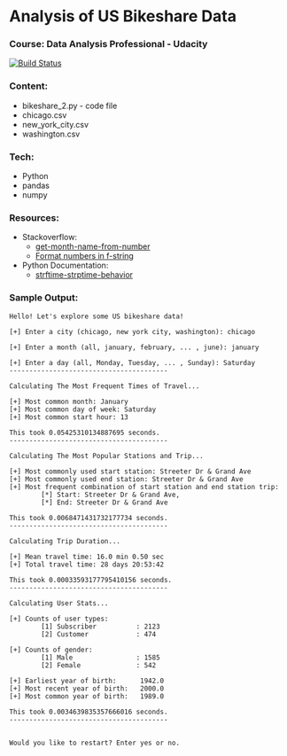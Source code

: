 # Analysis of US Bikeshare Data
### Course: Data Analysis Professional - Udacity
[![Build Status](https://travis-ci.org/joemccann/dillinger.svg?branch=master)](https://travis-ci.org/joemccann/dillinger)
### Content:
- bikeshare_2.py - code file
- chicago.csv
- new_york_city.csv
- washington.csv

### Tech:
- Python
- pandas
- numpy

### Resources:
- Stackoverflow:
    - [get-month-name-from-number](https://stackoverflow.com/questions/6557553/get-month-name-from-number)
    - [Format numbers in f-string](https://stackoverflow.com/questions/45310254/fixed-digits-after-decimal-with-f-strings)
- Python Documentation:
    - [strftime-strptime-behavior](https://docs.python.org/3/library/datetime.html#strftime-strptime-behavior) 


### Sample Output:

    Hello! Let's explore some US bikeshare data!

    [+] Enter a city (chicago, new york city, washington): chicago
    
    [+] Enter a month (all, january, february, ... , june): january
    
    [+] Enter a day (all, Monday, Tuesday, ... , Sunday): Saturday
    ----------------------------------------
    
    Calculating The Most Frequent Times of Travel...
    
    [+] Most common month: January
    [+] Most common day of week: Saturday
    [+] Most common start hour: 13
    
    This took 0.05425310134887695 seconds.
    ----------------------------------------
    
    Calculating The Most Popular Stations and Trip...
    
    [+] Most commonly used start station: Streeter Dr & Grand Ave
    [+] Most commonly used end station: Streeter Dr & Grand Ave
    [+] Most frequent combination of start station and end station trip:
            [*] Start: Streeter Dr & Grand Ave,
            [*] End: Streeter Dr & Grand Ave
    
    This took 0.0068471431732177734 seconds.
    ----------------------------------------
    
    Calculating Trip Duration...
    
    [+] Mean travel time: 16.0 min 0.50 sec
    [+] Total travel time: 28 days 20:53:42
    
    This took 0.00033593177795410156 seconds.
    ----------------------------------------
    
    Calculating User Stats...
    
    [+] Counts of user types:
            [1] Subscriber          : 2123
            [2] Customer            : 474
    
    [+] Counts of gender:
            [1] Male                : 1585
            [2] Female              : 542
    
    [+] Earliest year of birth:      1942.0
    [+] Most recent year of birth:   2000.0
    [+] Most common year of birth:   1989.0
    
    This took 0.0034639835357666016 seconds.
    ----------------------------------------
    
    
    Would you like to restart? Enter yes or no.
